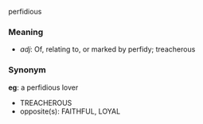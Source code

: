 perfidious
### Meaning
+ _adj_: Of, relating to, or marked by perfidy; treacherous

### Synonym

__eg__: a perfidious lover

+ TREACHEROUS
+ opposite(s): FAITHFUL, LOYAL


